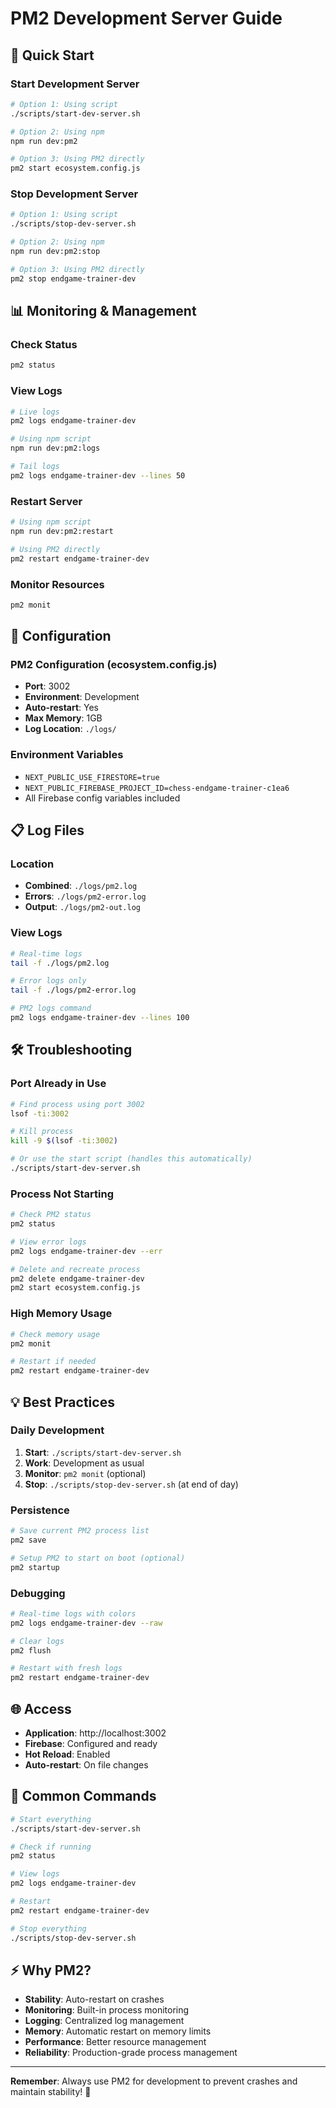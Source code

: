 # PM2 Development Server Guide

## 🚀 Quick Start

### Start Development Server
```bash
# Option 1: Using script
./scripts/start-dev-server.sh

# Option 2: Using npm
npm run dev:pm2

# Option 3: Using PM2 directly
pm2 start ecosystem.config.js
```

### Stop Development Server
```bash
# Option 1: Using script
./scripts/stop-dev-server.sh

# Option 2: Using npm
npm run dev:pm2:stop

# Option 3: Using PM2 directly
pm2 stop endgame-trainer-dev
```

## 📊 Monitoring & Management

### Check Status
```bash
pm2 status
```

### View Logs
```bash
# Live logs
pm2 logs endgame-trainer-dev

# Using npm script
npm run dev:pm2:logs

# Tail logs
pm2 logs endgame-trainer-dev --lines 50
```

### Restart Server
```bash
# Using npm script
npm run dev:pm2:restart

# Using PM2 directly
pm2 restart endgame-trainer-dev
```

### Monitor Resources
```bash
pm2 monit
```

## 🔧 Configuration

### PM2 Configuration (ecosystem.config.js)
- **Port**: 3002
- **Environment**: Development
- **Auto-restart**: Yes
- **Max Memory**: 1GB
- **Log Location**: `./logs/`

### Environment Variables
- `NEXT_PUBLIC_USE_FIRESTORE=true`
- `NEXT_PUBLIC_FIREBASE_PROJECT_ID=chess-endgame-trainer-c1ea6`
- All Firebase config variables included

## 📋 Log Files

### Location
- **Combined**: `./logs/pm2.log`
- **Errors**: `./logs/pm2-error.log`
- **Output**: `./logs/pm2-out.log`

### View Logs
```bash
# Real-time logs
tail -f ./logs/pm2.log

# Error logs only
tail -f ./logs/pm2-error.log

# PM2 logs command
pm2 logs endgame-trainer-dev --lines 100
```

## 🛠️ Troubleshooting

### Port Already in Use
```bash
# Find process using port 3002
lsof -ti:3002

# Kill process
kill -9 $(lsof -ti:3002)

# Or use the start script (handles this automatically)
./scripts/start-dev-server.sh
```

### Process Not Starting
```bash
# Check PM2 status
pm2 status

# View error logs
pm2 logs endgame-trainer-dev --err

# Delete and recreate process
pm2 delete endgame-trainer-dev
pm2 start ecosystem.config.js
```

### High Memory Usage
```bash
# Check memory usage
pm2 monit

# Restart if needed
pm2 restart endgame-trainer-dev
```

## 💡 Best Practices

### Daily Development
1. **Start**: `./scripts/start-dev-server.sh`
2. **Work**: Development as usual
3. **Monitor**: `pm2 monit` (optional)
4. **Stop**: `./scripts/stop-dev-server.sh` (at end of day)

### Persistence
```bash
# Save current PM2 process list
pm2 save

# Setup PM2 to start on boot (optional)
pm2 startup
```

### Debugging
```bash
# Real-time logs with colors
pm2 logs endgame-trainer-dev --raw

# Clear logs
pm2 flush

# Restart with fresh logs
pm2 restart endgame-trainer-dev
```

## 🌐 Access

- **Application**: http://localhost:3002
- **Firebase**: Configured and ready
- **Hot Reload**: Enabled
- **Auto-restart**: On file changes

## 🔄 Common Commands

```bash
# Start everything
./scripts/start-dev-server.sh

# Check if running
pm2 status

# View logs
pm2 logs endgame-trainer-dev

# Restart
pm2 restart endgame-trainer-dev

# Stop everything
./scripts/stop-dev-server.sh
```

## ⚡ Why PM2?

- **Stability**: Auto-restart on crashes
- **Monitoring**: Built-in process monitoring
- **Logging**: Centralized log management
- **Memory**: Automatic restart on memory limits
- **Performance**: Better resource management
- **Reliability**: Production-grade process management

---

**Remember**: Always use PM2 for development to prevent crashes and maintain stability! 🚀